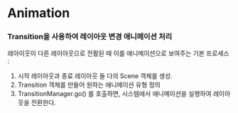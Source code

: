# Animation

### Transition을 사용하여 레이아웃 변경 애니메이션 처리

레아이웃이 다른 레이아웃으로 전활된 때 이를 애니메이션으로 보여주는 기본 프로세스 :   
1. 시작 레이아웃과 종료 레이아웃 둘 다의 Scene 객체를 생성.
2. Transition 객체를 만들어 원하는 애니메이션 유형 정의
3. TransitionManager.go() 를 호출하면, 시스템에서 애니메이션을 실행하여 레이아웃을 전환한다.
